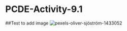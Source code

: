 # PCDE-Activity-9.1
##Test to add image
![pexels-oliver-sjöström-1433052](https://github.com/kavithalaksh/PCDE-Activity-9.1/assets/67592784/d9be6e7d-fd12-4c01-8aa9-90686f5594de)


